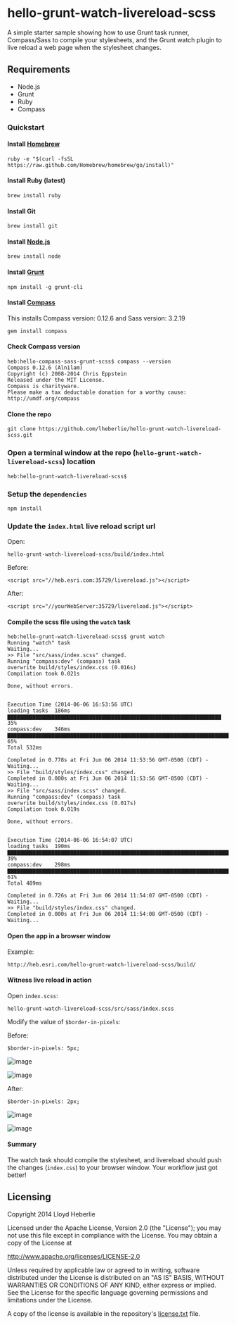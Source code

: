# hello-grunt-watch-livereload-scss

A simple starter sample showing how to use Grunt task runner, Compass/Sass to compile your stylesheets, and the Grunt watch plugin to live reload a web page when the stylesheet changes.

## Requirements

* Node.js
* Grunt
* Ruby
* Compass

### Quickstart

#### Install [Homebrew](http://brew.sh)

```  
ruby -e "$(curl -fsSL https://raw.github.com/Homebrew/homebrew/go/install)"
```

#### Install Ruby (latest)

```
brew install ruby
```

#### Install Git

```
brew install git
```

#### Install [Node.js](http://nodejs.org)

```
brew install node
```

#### Install [Grunt](http://gruntjs.com/getting-started)

```
npm install -g grunt-cli
```

#### Install [Compass](http://compass-style.org)

This installs Compass version: 0.12.6 and Sass version: 3.2.19

```
gem install compass
```

#### Check Compass version

```
heb:hello-compass-sass-grunt-scss$ compass --version
Compass 0.12.6 (Alnilam)
Copyright (c) 2008-2014 Chris Eppstein
Released under the MIT License.
Compass is charityware.
Please make a tax deductable donation for a worthy cause: http://umdf.org/compass
```

#### Clone the repo

```
git clone https://github.com/lheberlie/hello-grunt-watch-livereload-scss.git
```
### Open a terminal window at the repo (```hello-grunt-watch-livereload-scss```) location

```
heb:hello-grunt-watch-livereload-scss$ 
```

### Setup the ```dependencies```

```
npm install
```

### Update the ```index.html``` live reload script url

Open:

```
hello-grunt-watch-livereload-scss/build/index.html
```

Before:

```
<script src="//heb.esri.com:35729/livereload.js"></script>
```

After:

```
<script src="//yourWebServer:35729/livereload.js"></script>
```

#### Compile the scss file using the ```watch``` task

```
heb:hello-grunt-watch-livereload-scss$ grunt watch
Running "watch" task
Waiting...
>> File "src/sass/index.scss" changed.
Running "compass:dev" (compass) task
overwrite build/styles/index.css (0.016s)
Compilation took 0.021s

Done, without errors.


Execution Time (2014-06-06 16:53:56 UTC)
loading tasks  186ms  ▇▇▇▇▇▇▇▇▇▇▇▇▇▇▇▇▇▇▇▇▇▇▇▇▇▇▇▇▇▇▇▇▇▇▇▇▇▇▇▇▇▇▇▇▇▇▇▇▇▇▇▇▇▇▇▇▇▇▇▇▇▇▇▇▇▇▇▇ 35%
compass:dev    346ms  ▇▇▇▇▇▇▇▇▇▇▇▇▇▇▇▇▇▇▇▇▇▇▇▇▇▇▇▇▇▇▇▇▇▇▇▇▇▇▇▇▇▇▇▇▇▇▇▇▇▇▇▇▇▇▇▇▇▇▇▇▇▇▇▇▇▇▇▇▇▇▇▇▇▇▇▇▇▇▇▇▇▇▇▇▇▇▇▇▇▇▇▇▇▇▇▇▇▇▇▇▇▇▇▇▇▇▇▇▇▇▇▇▇▇▇▇▇▇▇▇▇▇▇▇▇▇▇ 65%
Total 532ms

Completed in 0.778s at Fri Jun 06 2014 11:53:56 GMT-0500 (CDT) - Waiting...
>> File "build/styles/index.css" changed.
Completed in 0.000s at Fri Jun 06 2014 11:53:56 GMT-0500 (CDT) - Waiting...
>> File "src/sass/index.scss" changed.
Running "compass:dev" (compass) task
overwrite build/styles/index.css (0.017s)
Compilation took 0.019s

Done, without errors.


Execution Time (2014-06-06 16:54:07 UTC)
loading tasks  190ms  ▇▇▇▇▇▇▇▇▇▇▇▇▇▇▇▇▇▇▇▇▇▇▇▇▇▇▇▇▇▇▇▇▇▇▇▇▇▇▇▇▇▇▇▇▇▇▇▇▇▇▇▇▇▇▇▇▇▇▇▇▇▇▇▇▇▇▇▇▇▇▇▇▇▇▇▇ 39%
compass:dev    298ms  ▇▇▇▇▇▇▇▇▇▇▇▇▇▇▇▇▇▇▇▇▇▇▇▇▇▇▇▇▇▇▇▇▇▇▇▇▇▇▇▇▇▇▇▇▇▇▇▇▇▇▇▇▇▇▇▇▇▇▇▇▇▇▇▇▇▇▇▇▇▇▇▇▇▇▇▇▇▇▇▇▇▇▇▇▇▇▇▇▇▇▇▇▇▇▇▇▇▇▇▇▇▇▇▇▇▇▇▇▇▇▇▇▇▇▇▇▇▇▇ 61%
Total 489ms

Completed in 0.726s at Fri Jun 06 2014 11:54:07 GMT-0500 (CDT) - Waiting...
>> File "build/styles/index.css" changed.
Completed in 0.000s at Fri Jun 06 2014 11:54:08 GMT-0500 (CDT) - Waiting...
```

#### Open the app in a browser window

Example: 

```
http://heb.esri.com/hello-grunt-watch-livereload-scss/build/
```

#### Witness live reload in action

Open ```index.scss```:

```
hello-grunt-watch-livereload-scss/src/sass/index.scss
```

Modify the value of ```$border-in-pixels```:

Before:

```$border-in-pixels: 5px;```

![image](screenshots/before-code.png)

![image](screenshots/before.png)

After:

```$border-in-pixels: 2px;```

![image](screenshots/after-code.png)

![image](screenshots/after.png)

#### Summary

The watch task should compile the stylesheet, and livereload should push the changes (```index.css```) to your browser window.  Your workflow just got better! 

## Licensing
Copyright 2014 Lloyd Heberlie

Licensed under the Apache License, Version 2.0 (the "License");
you may not use this file except in compliance with the License.
You may obtain a copy of the License at

   http://www.apache.org/licenses/LICENSE-2.0

Unless required by applicable law or agreed to in writing, software
distributed under the License is distributed on an "AS IS" BASIS,
WITHOUT WARRANTIES OR CONDITIONS OF ANY KIND, either express or implied.
See the License for the specific language governing permissions and
limitations under the License.

A copy of the license is available in the repository's [license.txt](license.txt) file.

